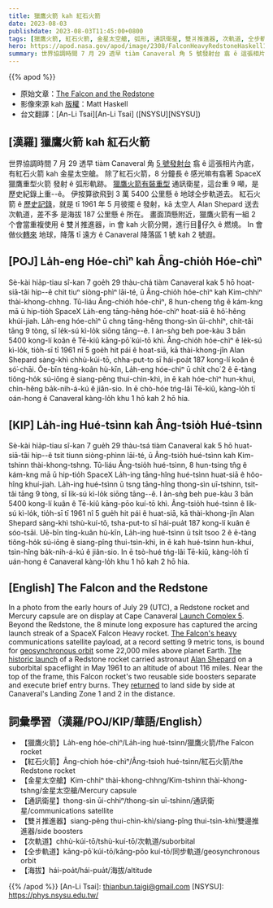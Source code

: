 ```yaml
---
title: 獵鷹火箭 kah 紅石火箭
date: 2023-08-03
publishdate: 2023-08-03T11:45:00+0800
tags: [獵鷹火箭, 紅石火箭, 金星太空艙, 弧形, 通訊衛星, 雙爿推進器, 次軌道, 仝步軌道, 海拔]
hero: https://apod.nasa.gov/apod/image/2308/FalconHeavyRedstoneHaskell1024.jpeg
summary: 世界協調時間 7 月 29 透早 tiàm Canaveral 角 5 號發射台 翕 ê 這張相片內底，有紅石火箭 kah 金星太空艙。
---
```


{{% apod %}}

- 原始文章：[The Falcon and the Redstone](https://apod.nasa.gov/apod/ap230803.html)
- 影像來源 kah [版權][copyright]：Matt Haskell
- 台文翻譯：[An-Li Tsai][An-Li Tsai] ([NSYSU][NSYSU])

## [漢羅] 獵鷹火箭 kah 紅石火箭
世界協調時間 7 月 29 透早 tiàm Canaveral 角 [5 號發射台][Launch Complex 5] 翕 ê 這張相片內底，有紅石火箭 kah 金星太空艙。
除了紅石火箭，8 分鐘長 ê 感光嘛有翕著 SpaceX 獵鷹重型火箭 發射 ê 弧形軌跡。
[獵鷹火箭有裝重型][The Falcon's heavy] 通訊衛星，這台重 9 噸，是歷史紀錄上重--ê。
伊按算欲飛到 3 萬 5400 公里懸 ê 地球仝步軌道去。
紅石火箭 ê [歷史記錄][The historic launch]，就是 tī 1961 年 5 月彼擺 ê 發射，kā 太空人 Alan Shepard 送去 次軌道，差不多 是海拔 187 公里懸 ê 所在。
畫面頂懸附近，獵鷹火箭有一組 2 个會當重複使用 ê 雙爿推進器，in 會 kah 火箭分開，進行目𥍉仔久 ê 燃燒。
In 會做伙[轉來][returned] 地球，降落 tī 遠方 ê Canaveral 降落區 1 號 kah 2 號遐。

## [POJ] La̍h-eng Hóe-chìⁿ kah Âng-chio̍h Hóe-chìⁿ
Sè-kài hia̍p-tiau sî-kan 7 goe̍h 29 thàu-chá tiàm Canaveral kak 5 hō hoat-siā-tâi hip--ê chit tiuⁿ siòng-phìⁿ lāi-té, ū Âng-chio̍h hóe-chìⁿ kah Kim-chhiⁿ thài-khong-chhng.
Tû-liáu Âng-chio̍h hóe-chìⁿ, 8 hun-cheng tn̂g ê kám-kng mā ū hip-tio̍h SpaceX La̍h-eng tāng-hêng hóe-chìⁿ hoat-siā ê hô͘-hêng khúi-jiah.
La̍h-eng hóe-chìⁿ ū chng tāng-hêng thong-sìn ūi-chhiⁿ, chit-tâi tāng 9 tòng, sī le̍k-sú kì-lo̍k siōng tāng--ê.
I àn-sǹg beh poe-kàu 3 bān 5400 kong-lí koân ê Tē-kiû kāng-pō͘ kúi-tō khì.
Âng-chio̍h hóe-chìⁿ ê le̍k-sú kì-lo̍k, tio̍h-sī tī 1961 nî 5 goe̍h hit pái ê hoat-siā, kā thài-khong-jîn Alan Shepard sàng-khì chhù-kúi-tō, chha-put-to sī hái-poa̍t 187 kong-lí koân ê só͘-chāi.
Ōe-bīn téng-koân hù-kīn, La̍h-eng hóe-chìⁿ ū chi̍t cho͘ 2 ê ē-tàng tiông-ho̍k sú-iōng ê siang-pêng thui-chìn-khì, in ē kah hóe-chìⁿ hun-khui, chìn-hêng ba̍k-nih-á-kú ê jiân-sio.
In ē chò-hóe tńg-lâi Tē-kiû, kàng-lo̍h tī oán-hong ê Canaveral kàng-lo̍h khu 1 hō kah 2 hō hia.

## [KIP] La̍h-ing Hué-tsìnn kah Âng-tsio̍h Hué-tsìnn
Sè-kài hia̍p-tiau sî-kan 7 gue̍h 29 thàu-tsá tiàm Canaveral kak 5 hō huat-siā-tâi hip--ê tsit tiunn siòng-phìnn lāi-té, ū Âng-tsio̍h hué-tsìnn kah Kim-tshinn thài-khong-tshng.
Tû-liáu Âng-tsio̍h hué-tsìnn, 8 hun-tsing tn̂g ê kám-kng mā ū hip-tio̍h SpaceX La̍h-ing tāng-hîng hué-tsìnn huat-siā ê hôo-hîng khuí-jiah.
La̍h-ing hué-tsìnn ū tsng tāng-hîng thong-sìn uī-tshinn, tsit-tâi tāng 9 tòng, sī li̍k-sú kì-lo̍k siōng tāng--ê.
I àn-sǹg beh pue-kàu 3 bān 5400 kong-lí kuân ê Tē-kiû kāng-pōo kuí-tō khì.
Âng-tsio̍h hué-tsìnn ê li̍k-sú kì-lo̍k, tio̍h-sī tī 1961 nî 5 gue̍h hit pái ê huat-siā, kā thài-khong-jîn Alan Shepard sàng-khì tshù-kuí-tō, tsha-put-to sī hái-pua̍t 187 kong-lí kuân ê sóo-tsāi.
Uē-bīn tíng-kuân hù-kīn, La̍h-ing hué-tsìnn ū tsi̍t tsoo 2 ê ē-tàng tiông-ho̍k sú-iōng ê siang-pîng thui-tsìn-khì, in ē kah hué-tsìnn hun-khui, tsìn-hîng ba̍k-nih-á-kú ê jiân-sio.
In ē tsò-hué tńg-lâi Tē-kiû, kàng-lo̍h tī uán-hong ê Canaveral kàng-lo̍h khu 1 hō kah 2 hō hia.

## [English] The Falcon and the Redstone
In a photo from the early hours of July 29 (UTC), a Redstone rocket and Mercury capsule are on display at Cape Canaveral [Launch Complex 5][Launch Complex 5].
Beyond the Redstone, the 8 minute long exposure has captured the arcing launch streak of a SpaceX Falcon Heavy rocket.
[The Falcon's heavy][The Falcon's heavy] communications satellite payload, at a record setting 9 metric tons, is bound for [geosynchronous orbit][geosynchronous orbit] some 22,000 miles above planet Earth.
[The historic launch][The historic launch] of a Redstone rocket carried astronaut [Alan Shepard][Alan Shepard] on a suborbital spaceflight in May 1961 to an altitude of about 116 miles.
Near the top of the frame, this Falcon rocket's two reusable side boosters separate and execute brief entry burns.
They [returned][returned] to land side by side at Canaveral's Landing Zone 1 and 2 in the distance.

## 詞彙學習（漢羅/POJ/KIP/華語/English）
- 【獵鷹火箭】La̍h-eng hóe-chìⁿ/La̍h-ing hué-tsìnn/獵鷹火箭/fhe Falcon rocket
- 【紅石火箭】Âng-chioh hóe-chìⁿ/Âng-tsioh hué-tsìnn/紅石火箭/the Redstone rocket
- 【金星太空艙】Kim-chhiⁿ thài-khong-chhng/Kim-tshinn thài-khong-tshng/金星太空艙/Mercury capsule
- 【通訊衛星】thong-sìn ūi-chhiⁿ/thong-sìn uī-tshinn/通訊衛星/communications satellite
- 【雙爿推進器】siang-pêng thui-chìn-khì/siang-pîng thui-tsìn-khì/雙邊推進器/side boosters
- 【次軌道】chhù-kúi-tō/tshù-kuí-tō/次軌道/suborbital
- 【仝步軌道】kāng-pō͘ kúi-tō/kāng-pōo kuí-tō/同步軌道/geosynchronous orbit
- 【海拔】hái-poa̍t/hái-pua̍t/海拔/altitude

{{% /apod %}}
[An-Li Tsai]: thianbun.taigi@gmail.com
[NSYSU]: https://phys.nsysu.edu.tw/

[copyright]: https://apod.nasa.gov/apod/fap/lib/about_apod.html#srapply
[License]: https://creativecommons.org/licenses/by/2.0/

[Launch Complex 5]:https://en.wikipedia.org/wiki/Cape_Canaveral_Launch_Complex_5
[The Falcon's heavy]:https://spaceflightnow.com/2023/07/29/falcon-heavy-launches-heaviest-commercial-communications-satellite-yet/
[geosynchronous orbit]:https://solarsystem.nasa.gov/basics/chapter5-1/
[The historic launch]:https://apod.nasa.gov/apod/ap210507.html
[Alan Shepard]:https://www.nasa.gov/image-feature/60-years-ago-alan-shepard-becomes-the-first-american-in-space
[returned]:https://apod.nasa.gov/apod/ap180113.html
